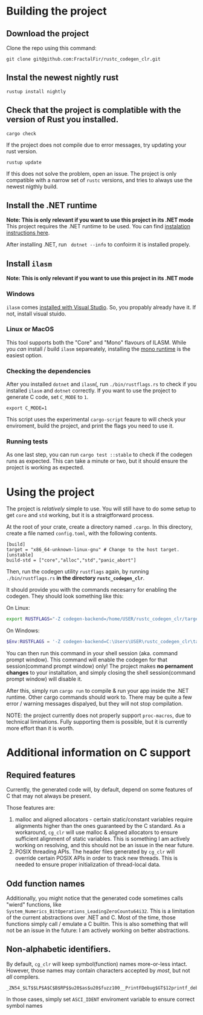 # Building the project
## Download the project
Clone the repo using this command:
```
git clone git@github.com:FractalFir/rustc_codegen_clr.git
```
## Instal the newest nightly rust
```
rustup install nightly
```
## Check that the project is complatible with the version of Rust you installed. 
```
cargo check
```
If the project does not compile due to error messages, try updating your rust version.
```
rustup update
```

If this does not solve the problem, open an issue. The project is only compatible with a narrow set of `rustc` versions, and tries to always use the newest nigthly build.
## Install the .NET runtime
**Note: This is only relevant if you want to use this project in its .NET mode**
This project requires the .NET runtime to be used. You can find [instalation instructions here](https://dotnet.microsoft.com/en-us/download).

After installing .NET, run ` dotnet --info` to confoirm it is installed propely.

## Install `ilasm`
**Note: This is only relevant if you want to use this project in its .NET mode**
### Windows

`ilasm` comes [installed with Visual Studio](https://learn.microsoft.com/en-us/dotnet/framework/tools/ilasm-exe-il-assembler). So, you propably already have it. If not, install visual stuido. 

### Linux or MacOS

This tool supports both the "Core" and "Mono" flavours of ILASM. While you *can* install / build `ilasm` separeately, installing the [mono runtime](https://www.mono-project.com/download/stable/) is the easiest option.

### Checking the dependencies 

After you installed `dotnet` and `ilasm`(, run `./bin/rustflags.rs` to check if you installed `ilasm` and `dotnet` correctly. 
If you want to use the project to generate C code, set `C_MODE` to `1`.
```
export C_MODE=1
```

This script uses the experimental `cargo-script` feaure to will check your enviroment, build the project, and print the flags you need to use it.

### Running tests

As one last step, you can run `cargo test ::stable` to check if the codegen runs as expected. This can take a minute or two, but it should ensure the project is working as expected.

# Using the project 

The project is *relatively* simple to use. You will still have to do some setup to get `core` and `std` working, but it is a straigtforward process. 

At the root of your crate, create a directory named `.cargo`. In this directory, create a file named `config.toml`, with the following contents.

```
[build] 
target = "x86_64-unknown-linux-gnu" # Change to the host target.
[unstable]
build-std = ["core","alloc","std","panic_abort"]
```

Then, run the codegen utility `rustflags` again, by running `./bin/rustflags.rs` **in the directory `rustc_codegen_clr`**.

It should provide you with the commands necesarry for enabling the codegen. They should look something like this:

On Linux:
```bash
export RUSTFLAGS="-Z codegen-backend=/home/USER/rustc_codegen_clr/target/release/librustc_codegen_clr.so -C linker=/home/USER/rustc_codegen_clr/target/release/linker -C link-args=--cargo-support "
```
On Windows:
```powershell
$Env:RUSTFLAGS = '-Z codegen-backend=C:\Users\USER\rustc_codegen_clr\target\release\librustc_codegen_clr.dll -C linker=\Users\USER\rustc_codegen_clr\target\release\linker.exe -C link-args=--cargo-support '
```

You can then run this command in your shell session (aka. command prompt window). This command will enable the codegen for that session(command prompt window) only! 
The project makes **no pernament changes** to your instaltation, and simply closing the shell session(command prompt window) will disable it. 

After this, simply run `cargo run` to compile & run your app inside the .NET runtime. Other cargo commands should work to. There may be quite a few error / warning messages dispalyed, but they will not stop compilation.

NOTE: the project currently does not properly support `proc-macros`, due to technical liminations. Fully supporting them is possible, but it is currently more effort than it is worth.
# Additional information on C support

## Required features
Currently, the generated code will, by default, depend on some features of C that may not always be present. 

Those features are:
1. malloc and aligned allocators - certain static/constant variables require alignments higher than the ones guaranteed by the C standard. As a workaround, `cg_clr` will use malloc & aligned allocators
to ensure sufficient alignment of static variables. This is something I am actively working on resolving, and this should not be an issue in the near future. 
2. POSIX threading APIs. The header files generated by `cg_clr` will override certain POSIX APIs in order to track new threads. This is needed to ensure proper initialization of thread-local data.

## Odd function names
Additionally, you might notice that the generated code sometimes calls "wierd" functions, like `System_Numerics_BitOperations_LeadingZeroCountu64i32`. 
This is a limitation of the current abstractions over .NET and C. Most of the time, those functions simply call / emulate a C builtin. This is also something that will not be an issue in the future:
I am actively working on better abstractions.

## Non-alphabetic identifiers.

By default, `cg_clr` will keep symbol(function) names more-or-less intact. However, those names may contain characters accepted by *most*, but not *all* compilers. 
```
_ZN54_$LT$$LP$A$C$B$RP$$u20$as$u20$fuzz100__PrintFDebug$GT$12printf_debug17h769fc7ecbdc54ca9E
```
In those cases, simply set `ASCI_IDENT` enviroment variable to ensure correct symbol names
